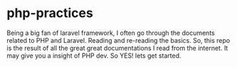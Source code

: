 # php-practices

Being a big fan of laravel framework, I often go through the documents related to PHP and Laravel. Reading and re-reading the basics. So, this repo is the result of all the great great documentations I read from the internet. It may give you a insight of PHP dev. So YES! lets get started.
